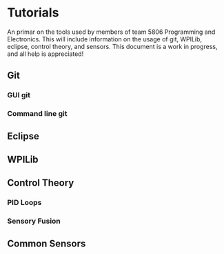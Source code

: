 # Tutorials

An primar on the tools used by members of team 5806 Programming and Electronics. This will include information on the usage of git, WPILib, eclipse, control theory, and sensors. This document is a work in progress, and all help is appreciated!

## Git

### GUI git


### Command line git

## Eclipse

## WPILib

## Control Theory

### PID Loops

### Sensory Fusion

## Common Sensors
